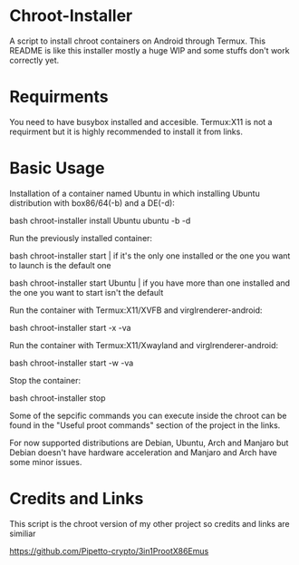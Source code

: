 # Chroot-Installer

A script to install chroot containers on Android through Termux. This README is like this installer mostly a huge WIP and some stuffs don't work correctly yet.

# Requirments

You need to have busybox installed and accesible. Termux:X11 is not a requirment but it is highly recommended to install it from links.

# Basic Usage

Installation of a container named Ubuntu in which installing Ubuntu distribution with box86/64(-b) and a DE(-d):

bash chroot-installer install Ubuntu ubuntu -b -d

Run the previously installed container:

bash chroot-installer start | if it's the only one installed or the one you want to launch is the default one

bash chroot-installer start Ubuntu | if you have more than one installed and the one you want to start isn't the default 

Run the container with Termux:X11/XVFB and virglrenderer-android:

bash chroot-installer start -x -va

Run the container with Termux:X11/Xwayland and virglrenderer-android:

bash chroot-installer start -w -va

Stop the container:

bash chroot-installer stop

Some of the sepcific commands you can execute inside the chroot can be found in the "Useful proot commands" section of the project in the links.

For now supported distributions are Debian, Ubuntu, Arch and Manjaro but Debian doesn't have hardware acceleration and Manjaro and Arch have some minor issues.

# Credits and Links

This script is the chroot version of my other project so credits and links are similiar

https://github.com/Pipetto-crypto/3in1ProotX86Emus
